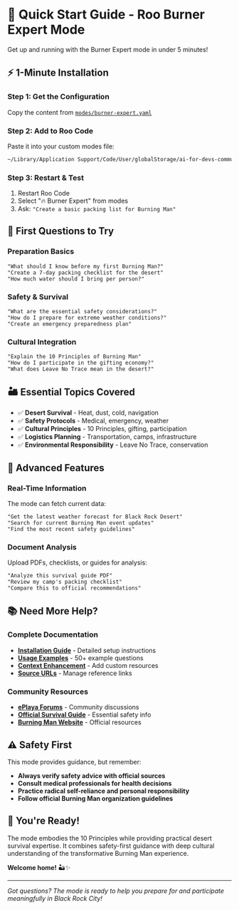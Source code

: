 # 🚀 Quick Start Guide - Roo Burner Expert Mode

Get up and running with the Burner Expert mode in under 5 minutes!

## ⚡ **1-Minute Installation**

### Step 1: Get the Configuration
Copy the content from [`modes/burner-expert.yaml`](./modes/burner-expert.yaml)

### Step 2: Add to Roo Code
Paste it into your custom modes file:
```bash
~/Library/Application Support/Code/User/globalStorage/ai-for-devs-community.apple-roo-code/settings/custom_modes.yaml
```

### Step 3: Restart & Test
1. Restart Roo Code
2. Select "🔥 Burner Expert" from modes
3. Ask: `"Create a basic packing list for Burning Man"`

## 🎯 **First Questions to Try**

### **Preparation Basics**
```
"What should I know before my first Burning Man?"
"Create a 7-day packing checklist for the desert"
"How much water should I bring per person?"
```

### **Safety & Survival**
```
"What are the essential safety considerations?"
"How do I prepare for extreme weather conditions?"
"Create an emergency preparedness plan"
```

### **Cultural Integration**
```
"Explain the 10 Principles of Burning Man"
"How do I participate in the gifting economy?"
"What does Leave No Trace mean in the desert?"
```

## 🏜️ **Essential Topics Covered**

- ✅ **Desert Survival** - Heat, dust, cold, navigation
- ✅ **Safety Protocols** - Medical, emergency, weather
- ✅ **Cultural Principles** - 10 Principles, gifting, participation
- ✅ **Logistics Planning** - Transportation, camps, infrastructure
- ✅ **Environmental Responsibility** - Leave No Trace, conservation

## 🔧 **Advanced Features**

### **Real-Time Information**
The mode can fetch current data:
```
"Get the latest weather forecast for Black Rock Desert"
"Search for current Burning Man event updates"
"Find the most recent safety guidelines"
```

### **Document Analysis**
Upload PDFs, checklists, or guides for analysis:
```
"Analyze this survival guide PDF"
"Review my camp's packing checklist"
"Compare this to official recommendations"
```

## 📚 **Need More Help?**

### **Complete Documentation**
- **[Installation Guide](./docs/installation-guide.md)** - Detailed setup instructions
- **[Usage Examples](./docs/usage-examples.md)** - 50+ example questions
- **[Context Enhancement](./docs/context-enhancement-guide.md)** - Add custom resources
- **[Source URLs](./docs/source-urls-guide.md)** - Manage reference links

### **Community Resources**
- **[ePlaya Forums](https://eplaya.burningman.org/)** - Community discussions
- **[Official Survival Guide](https://survival.burningman.org/)** - Essential safety info
- **[Burning Man Website](https://burningman.org/)** - Official resources

## ⚠️ **Safety First**

This mode provides guidance, but remember:
- **Always verify safety advice with official sources**
- **Consult medical professionals for health decisions** 
- **Practice radical self-reliance and personal responsibility**
- **Follow official Burning Man organization guidelines**

## 🎉 **You're Ready!**

The mode embodies the 10 Principles while providing practical desert survival expertise. It combines safety-first guidance with deep cultural understanding of the transformative Burning Man experience.

**Welcome home!** 🏜️✨

---

*Got questions? The mode is ready to help you prepare for and participate meaningfully in Black Rock City!*